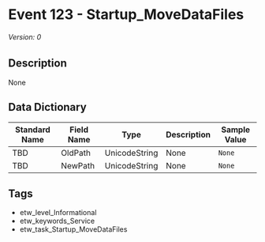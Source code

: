 # Event 123 - Startup_MoveDataFiles
###### Version: 0

## Description
None

## Data Dictionary
|Standard Name|Field Name|Type|Description|Sample Value|
|---|---|---|---|---|
|TBD|OldPath|UnicodeString|None|`None`|
|TBD|NewPath|UnicodeString|None|`None`|

## Tags
* etw_level_Informational
* etw_keywords_Service
* etw_task_Startup_MoveDataFiles